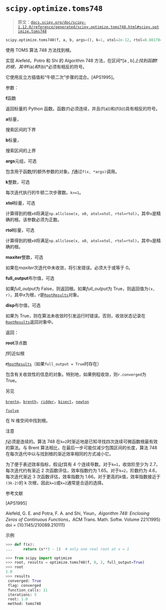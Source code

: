# `scipy.optimize.toms748`

> 原文：[`docs.scipy.org/doc/scipy-1.12.0/reference/generated/scipy.optimize.toms748.html#scipy.optimize.toms748`](https://docs.scipy.org/doc/scipy-1.12.0/reference/generated/scipy.optimize.toms748.html#scipy.optimize.toms748)

```py
scipy.optimize.toms748(f, a, b, args=(), k=1, xtol=2e-12, rtol=8.881784197001252e-16, maxiter=100, full_output=False, disp=True)
```

使用 TOMS 算法 748 方法找到根。

实现 Alefeld，Potro 和 Shi 的 Algorithm 748 方法，在区间*[a , b]*上找到函数*f*的根，其中*f(a)*和*f(b)*必须有相反的符号。

它使用反立方插值和“牛顿二次”步骤的混合。[APS1995]。

参数：

**f**函数

返回标量的 Python 函数。函数\(f\)必须连续，并且\(f(a)\)和\(f(b)\)具有相反的符号。

**a**标量，

搜索区间的下界

**b**标量，

搜索区间的上界

**args**元组，可选

包含用于函数*f*的额外参数的对象。*f*通过`f(x, *args)`调用。

**k**整数，可选

每次迭代执行的牛顿二次步骤数。`k>=1`。

**xtol**标量，可选

计算得到的根`x0`将满足`np.allclose(x, x0, atol=xtol, rtol=rtol)`，其中`x`是精确的根。该参数必须为正数。

**rtol**标量，可选

计算得到的根`x0`将满足`np.allclose(x, x0, atol=xtol, rtol=rtol)`，其中`x`是精确的根。

**maxiter**整数，可选

如果在*maxiter*次迭代中未收敛，将引发错误。必须大于或等于 0。

**full_output**布尔值，可选

如果*full_output*为 False，则返回根。如果*full_output*为 True，则返回值为`(x, r)`，其中*x*为根，*r*是[`RootResults`](https://docs.scipy.org/doc/scipy-1.12.0/reference/generated/scipy.optimize.RootResults.html#scipy.optimize.RootResults)对象。

**disp**布尔值，可选

如果为 True，则在算法未收敛时引发运行时错误。否则，收敛状态记录在[`RootResults`](https://docs.scipy.org/doc/scipy-1.12.0/reference/generated/scipy.optimize.RootResults.html#scipy.optimize.RootResults)返回对象中。

返回：

**root**浮点数

*f*的近似根

**r**[`RootResults`](https://docs.scipy.org/doc/scipy-1.12.0/reference/generated/scipy.optimize.RootResults.html#scipy.optimize.RootResults)（如果`full_output = True`时存在）

包含有关收敛性的信息的对象。特别地，如果例程收敛，则`r.converged`为 True。

另见

[`brentq`](https://docs.scipy.org/doc/scipy-1.12.0/reference/generated/scipy.optimize.brentq.html#scipy.optimize.brentq)，[`brenth`](https://docs.scipy.org/doc/scipy-1.12.0/reference/generated/scipy.optimize.brenth.html#scipy.optimize.brenth)，[`ridder`](https://docs.scipy.org/doc/scipy-1.12.0/reference/generated/scipy.optimize.ridder.html#scipy.optimize.ridder)，[`bisect`](https://docs.scipy.org/doc/scipy-1.12.0/reference/generated/scipy.optimize.bisect.html#scipy.optimize.bisect)，[`newton`](https://docs.scipy.org/doc/scipy-1.12.0/reference/generated/scipy.optimize.newton.html#scipy.optimize.newton)

[`fsolve`](https://docs.scipy.org/doc/scipy-1.12.0/reference/generated/scipy.optimize.fsolve.html#scipy.optimize.fsolve)

在 N 维空间中找到根。

注意

*f*必须是连续的。算法 748 在`k=2`时渐近地是已知寻找四次连续可微函数根最有效的算法。与 Brent 算法相比，在最后一步可能仅减少包围区间的长度，算法 748 在每次迭代中以与找到根的渐近效率相同的方式减小它。

为了便于表述效率指标，假设*f*具有 4 个连续导数。对于`k=1`，收敛阶至少为 2.7，每次迭代约有渐近 2 次函数评估，效率指数约为 1.65。对于`k=2`，阶数约为 4.6，每次迭代渐近 3 次函数评估，效率指数为 1.66。对于更高的*k*值，效率指数接近于`(3k-2)`的 k 次根，因此`k=1`或`k=2`通常是合适的选择。

参考文献

[APS1995]

Alefeld, G. E. and Potra, F. A. and Shi, Yixun，*Algorithm 748: Enclosing Zeros of Continuous Functions*，ACM Trans. Math. Softw. Volume 221(1995) doi = {10.1145/210089.210111}

示例

```py
>>> def f(x):
...     return (x**3 - 1)  # only one real root at x = 1 
```

```py
>>> from scipy import optimize
>>> root, results = optimize.toms748(f, 0, 2, full_output=True)
>>> root
1.0
>>> results
 converged: True
 flag: converged
 function_calls: 11
 iterations: 5
 root: 1.0
 method: toms748 
```
